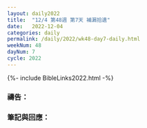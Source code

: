 ```yaml
---
layout: daily2022
title:  "12/4 第48週 第7天 補漏拾遺"
date:   2022-12-04
categories: daily
permalink: /daily/2022/wk48-day7-daily.html
weekNum: 48
dayNum: 7
cycle: 2022
---
```


{%- include BibleLinks2022.html -%}

### 禱告：

### 筆記與回應：
